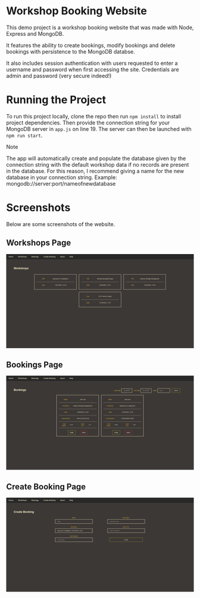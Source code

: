 # Workshop Booking Website

This demo project is a workshop booking website that was made with Node, Express and MongoDB.

It features the ability to create bookings, modify bookings and delete bookings with persistence to the MongoDB databse.

It also includes session authentication with users requested to enter a username and password when first accessing the site. Credentials are admin and password (very secure indeed!)

# Running the Project

To run this project locally, clone the repo then run `npm install` to install project dependencies.
Then provide the connection string for your MongoDB server in `app.js` on line 19.
The server can then be launched with `npm run start`.

> [!NOTE]
> The app will automatically create and populate the database given by the connection string with the default workshop data if no records are present in the database. For this reason, I recommend giving a name for the new database in your connection string. Example: mongodb://server:port/nameofnewdatabase

# Screenshots

Below are some screenshots of the website.

## Workshops Page

![Workshop Page](img/workshops.png)

## Bookings Page

![Bookings Page](img/bookings.png)

## Create Booking Page

![Create Booking Page](img/createbooking.png)
